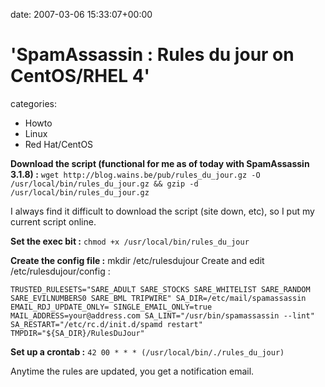 


date: 2007-03-06 15:33:07+00:00


# 'SpamAssassin : Rules du jour on CentOS/RHEL 4'

categories:
- Howto
- Linux
- Red Hat/CentOS


**Download the script (functional for me as of today with SpamAssassin 3.1.8) :**
`wget http://blog.wains.be/pub/rules_du_jour.gz -O /usr/local/bin/rules_du_jour.gz && gzip -d /usr/local/bin/rules_du_jour.gz`

I always find it difficult to download the script (site down, etc), so I put my current script online.

<!-- more -->

**Set the exec bit :**
`chmod +x /usr/local/bin/rules_du_jour`

**Create the config file :**
mkdir /etc/rulesdujour
Create and edit /etc/rulesdujour/config :

`TRUSTED_RULESETS="SARE_ADULT SARE_STOCKS SARE_WHITELIST SARE_RANDOM SARE_EVILNUMBERS0 SARE_BML TRIPWIRE"
SA_DIR=/etc/mail/spamassassin
EMAIL_RDJ_UPDATE_ONLY=
SINGLE_EMAIL_ONLY=true
MAIL_ADDRESS=your@address.com
SA_LINT="/usr/bin/spamassassin --lint"
SA_RESTART="/etc/rc.d/init.d/spamd restart"
TMPDIR="${SA_DIR}/RulesDuJour"`

**Set up a crontab :**
`42 00 * * * (/usr/local/bin/./rules_du_jour)`

Anytime the rules are updated, you get a notification email.
